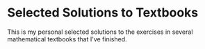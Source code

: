 # Selected Solutions to Textbooks

This is my personal selected solutions to the exercises in several mathematical textbooks that I've finished.